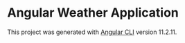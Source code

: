 # Angular Weather Application

This project was generated with [Angular CLI](https://github.com/angular/angular-cli) version 11.2.11.